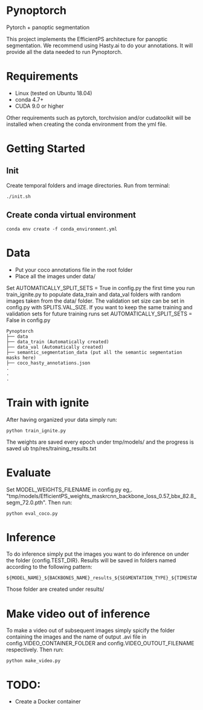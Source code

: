 # Pynoptorch
Pytorch + panoptic segmentation 

This project implements the EfficientPS architecture for panoptic segmentation. We recommend using Hasty.ai to do your annotations. It will provide all the data needed to run Pynoptorch.

# Requirements

* Linux (tested on Ubuntu 18.04)
* conda 4.7+
* CUDA 9.0 or higher

Other requirements such as pytorch, torchvision and/or cudatoolkit will be installed when creating the conda environment from the yml file.

# Getting Started

## Init

Create temporal folders and image directories. Run from terminal:
```
./init.sh
```

## Create conda virtual environment

```
conda env create -f conda_environment.yml
```


# Data

* Put your coco annotations file in the root folder
* Place all the images under data/

Set AUTOMATICALLY_SPLIT_SETS = True in config.py the first time you run train_ignite.py  to populate data_train and data_val folders with random images taken from the data/ folder. The validation set size can be set in config.py with SPLITS.VAL_SIZE. 
If you want to keep the same training and validation sets for future training runs set AUTOMATICALLY_SPLIT_SETS = False in config.py

```
Pynoptorch
├── data
├── data_train (Automatically created)
├── data_val (Automatically created)
├── semantic_segmentation_data (put all the semantic segmentation masks here)
├── coco_hasty_annotations.json
.
.
.
```

# Train with ignite 

After having organized your data simply run:

```
python train_ignite.py
```

The weights are saved every epoch under tmp/models/ and the progress is saved ub tnp/res/training_results.txt

# Evaluate

Set MODEL_WEIGHTS_FILENAME in config.py  eg,. "tmp/models/EfficientPS_weights_maskrcnn_backbone_loss_0.57_bbx_82.8_segm_72.0.pth". Then run:

```
python eval_coco.py
```

# Inference 

To do inference simply put the images you want to do inference on under the folder {config.TEST_DIR}. Results will be saved in folders named according to the following pattern:
```
${MODEL_NAME}_${BACKBONES_NAME}_results_${SEGMENTATION_TYPE}_${TIMESTAMP}
```
Those folder are created under results/

# Make video out of inference

To make a video out of subsequent images simply spicify the folder containing the images and the name of output .avi file in config.VIDEO_CONTAINER_FOLDER
and config.VIDEO_OUTOUT_FILENAME respectively. Then run:

```
python make_video.py
```

# TODO:

* Create a Docker container 
<!-- # Commit

To commit to this repository please follow smart commit syntax: https://support.atlassian.com/jira-software-cloud/docs/process-issues-with-smart-commits/ -->